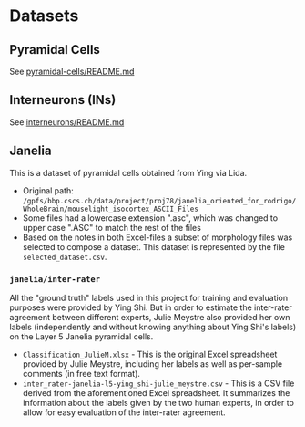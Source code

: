 # Datasets

## Pyramidal Cells
See [pyramidal-cells/README.md](pyramidal-cells/README.md)

## Interneurons (INs)
See [interneurons/README.md](interneurons/README.md)

## Janelia
This is a dataset of pyramidal cells obtained from Ying via Lida.

* Original path:
  `/gpfs/bbp.cscs.ch/data/project/proj78/janelia_oriented_for_rodrigo/WholeBrain/mouselight_isocortex_ASCII_Files`
* Some files had a lowercase extension ".asc", which was changed to upper case
  ".ASC" to match the rest of the files
* Based on the notes in both Excel-files a subset of morphology files was
  selected to compose a dataset. This dataset is represented by the file
  `selected_dataset.csv`.

### `janelia/inter-rater`

All the "ground truth" labels used in this project for training and evaluation
purposes were provided by Ying Shi. But in order to estimate the inter-rater
agreement between different experts, Julie Meystre also provided her own labels
(independently and without knowing anything about Ying Shi's labels) on the
Layer 5 Janelia pyramidal cells.
* `Classification_JulieM.xlsx` - This is the original Excel spreadsheet
  provided by Julie Meystre, including her labels as well as per-sample
  comments (in free text format).
* `inter_rater-janelia-l5-ying_shi-julie_meystre.csv` - This is a CSV file
  derived from the aforementioned Excel spreadsheet. It summarizes the
  information about the labels given by the two human experts, in order to
  allow for easy evaluation of the inter-rater agreement.
